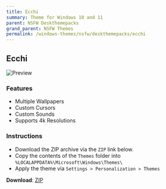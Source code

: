 ```yaml
---
title: Ecchi
summary: Theme for Windows 10 and 11
parent: NSFW Deskthemepacks
grand_parent: NSFW Themes
permalink: /windows-themes/nsfw/deskthemepacks/ecchi
---
```


## Ecchi

![Preview][Preview]

### Features

- Multiple Wallpapers
- Custom Cursors
- Custom Sounds
- Supports 4k Resolutions

### Instructions

- Download the ZIP archive via the `ZIP` link below.
- Copy the contents of the `Themes` folder into `%LOCALAPPDATA%\Microsoft\Windows\Themes\`
- Apply the theme via `Settings > Personalization > Themes`


**Download**: [ZIP][ZIP]

<!-- ///////////////////////////////////////////////////////////////////////////////////////////////////////////////////////////////////////////////////// -->

[Preview]: https://gitlab.com/the-back-room/deskthemepacks/nsfw/ecchi/-/raw/main/Extras/Preview.bmp

<!-- ////////////////////////////////////////////////////////////////////////////////////////////////////////////////////// -->

[ZIP]: https://gitlab.com/the-back-room/deskthemepacks/nsfw/ecchi/-/archive/main/ecchi-main.zip

<!-- ///////////////////////////////////////////////////////////////////////////////////////////////////////////////////////////////////////////////////// -->
